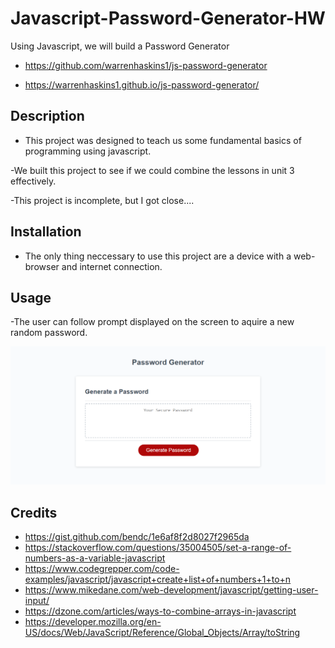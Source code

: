 # Javascript-Password-Generator-HW
Using Javascript, we will build a Password Generator

- https://github.com/warrenhaskins1/js-password-generator

- https://warrenhaskins1.github.io/js-password-generator/


## Description
- This project was designed to teach us some fundamental basics of programming using
javascript.

-We built this project to see if we could combine the lessons in unit 3 effectively.

-This project is incomplete, but I got close....


## Installation 

- The only thing neccessary to use this project are a device with a web-browser and internet connection.

## Usage

-The user can follow prompt displayed on the screen to aquire a new random password.

![image](assets/images/screenshot.png)

## Credits
- https://gist.github.com/bendc/1e6af8f2d8027f2965da
- https://stackoverflow.com/questions/35004505/set-a-range-of-numbers-as-a-variable-javascript
- https://www.codegrepper.com/code-examples/javascript/javascript+create+list+of+numbers+1+to+n
- https://www.mikedane.com/web-development/javascript/getting-user-input/
- https://dzone.com/articles/ways-to-combine-arrays-in-javascript
- https://developer.mozilla.org/en-US/docs/Web/JavaScript/Reference/Global_Objects/Array/toString
